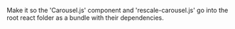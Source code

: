 Make it so the 'Carousel.js' component and 'rescale-carousel.js' go into the root react folder as a bundle with their dependencies.